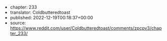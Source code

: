- chapter: 233
- translator: Coldbutteredtoast
- published: 2022-12-19T00:18:37+00:00
- source: https://www.reddit.com/user/Coldbutteredtoast/comments/zpcpv3/chapter_233/
